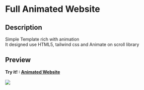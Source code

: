 <h1>Full Animated Website</h1>
<h2>Description</h2>
<p>Simple Template rich with animation</br>It designed use HTML5, tailwind css and Animate on scroll library</p>
<h2>Preview</h2>
<strong>Try it! : <a href="https://a7madsam.github.io/Full-Animated-Website/" target ="_blank">Animated Website</a></strong>
</br></br>
<img src="https://user-images.githubusercontent.com/63476270/159143733-888a1bc3-2cdb-4f01-8b24-4dd58b7a1782.gif"/>
